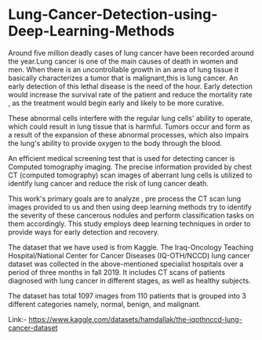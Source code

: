# Lung-Cancer-Detection-using-Deep-Learning-Methods

Around five million deadly cases of lung cancer have been recorded around the year.Lung cancer is one of the main causes of death in women and men. When there is an uncontrollable growth in an area of lung tissue it basically characterizes a tumor that is malignant,this is lung cancer. An early detection of this lethal disease is the need of the hour.
Early detection would increase the survival rate of the patient and reduce the mortality rate , as the treatment would begin early and likely to be more curative.

These abnormal cells interfere with the regular lung cells' ability to operate, which could result in lung tissue that is harmful. Tumors occur and form as a result of the expansion of these abnormal processes, which also impairs the lung's ability to provide oxygen to the body through the blood.

An efficient medical screening test that is used for detecting cancer is Computed tomography imaging. The precise information provided by chest CT (computed tomography) scan images of aberrant lung cells is utilized to identify lung cancer and reduce the risk of lung cancer death.

This work's primary goals are to analyze , pre process the CT scan lung images provided to us and then using deep learning methods try to identify the severity of these cancerous nodules and perform classification tasks on them accordingly. This study employs deep learning techniques in order to provide ways for early detection and recovery.


The dataset that we have used is from Kaggle. The Iraq-Oncology Teaching Hospital/National Center for Cancer Diseases (IQ-OTH/NCCD) lung cancer dataset
was collected in the above-mentioned specialist hospitals over a period of three months in fall 2019. It includes CT scans of patients diagnosed with lung cancer in different stages, as well as healthy subjects. 

The dataset has total 1097 images from 110 patients that is grouped into 3 different categories namely, normal, benign, and malignant.

Link:- https://www.kaggle.com/datasets/hamdallak/the-iqothnccd-lung-cancer-dataset





